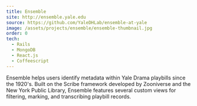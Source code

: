 ```yaml
---
title: Ensemble
site: http://ensemble.yale.edu
source: https://github.com/YaleDHLab/ensemble-at-yale
image: /assets/projects/ensemble/ensemble-thumbnail.jpg
order: 0
tech:
  - Rails
  - MongoDB
  - React.js
  - Coffeescript
---
```


Ensemble helps users identify metadata within Yale Drama playbills since the 1920's. Built on the Scribe framework developed by Zooniverse and the New York Public Library, Ensemble features several custom views for filtering, marking, and transcribing playbill records.
